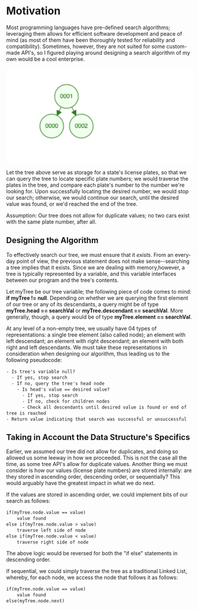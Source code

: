 
# **Motivation**

Most programming languages have pre-defined search algorithms; leveraging them allows for efficient software development 
and peace of mind (as most of them have been thoroughly tested for reliability and compatibility). 
Sometimes, however, they are not suited for some custom-made API's, 
so I figured playing around designing a search algorithm of my own would be a cool enterprise. 

![Binary Search Tree](tree_illustration.png)

Let the tree above serve as storage for a state's license plates, 
so that we can query the tree to locate specific plate numbers; 
we would traverse the plates in the tree, and compare each plate's number to the number we're looking for.
Upon successfully locating the desired number, we would stop our search; otherwise, we would continue our search, until
the desired value was found, or we'd reached the end of the tree. 

Assumption: Our tree does not allow for duplicate values; no two cars exist with the same plate number, after all. 

## **Designing the Algorithm**

To effectively search our tree, we must ensure that it *exists*. From an every-day point of view, the previous
statement does not make sense--searching a tree implies that it exists. Since we are dealing with memory,however, 
a tree is typically represented by a variable, and this variable interfaces between our program and the tree's contents.

Let myTree be our tree variable; the following piece of code comes to mind: **if myTree != null**. 
Depending on whether we are querying the first element of our tree or any of its descendants, 
a query might be of type **myTree.head == searchVal** or **myTree.descendant == searchVal**. 
More generally, though, a query would be of type **myTree.element == searchVal**.

At any level of a non-empty tree, we usually have 04 types of representations: a single tree element (also called node); 
an element with left descendant; an element with right descendant; an element with both right and left descendants.
We must take these representations in consideration when designing our algorithm, thus leading us to the following
pseudocode: 

    - Is tree's variable null? 
      - If yes, stop search
      - If no, query the tree's head node 
        - Is head's value == desired value? 
          - If yes, stop search 
          - If no, check for children nodes
          - Check all descendants until desired value is found or end of tree is reached
    - Return value indicating that search was successful or unsuccessful 

## **Taking in Account the Data Structure's Specifics** ##

Earlier, we assumed our tree did not allow for duplicates, and doing so allowed us some leeway in how we proceeded.
This is not the case all the time, as some tree API's allow for duplicate values. Another thing we must consider is 
how our values (license plate numbers) are stored internally: are they stored in ascending order, descending order, or
sequentially? This would arguably have the greatest impact in what we do next. 

If the values are stored in ascending order, we could implement bits of our search as follows: 

    if(myTree.node.value == value) 
        value found
    else if(myTree.node.value > value)
        traverse left side of node
    else if(myTree.node.value < value)
        traverse right side of node

The above logic would be reversed for both the "if else" statements in descending order. 

If sequential, we could simply traverse the tree as a traditional Linked List, whereby, for each node, we access
the node that follows it as follows:

    if(myTree.node.value == value)
        value found
    else(myTree.node.next)

